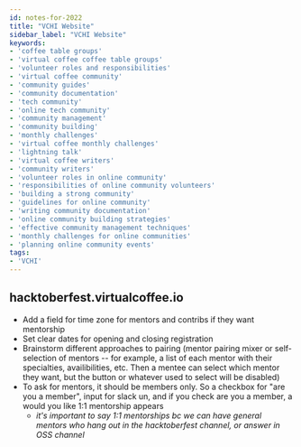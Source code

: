 ```yaml
---
id: notes-for-2022
title: "VCHI Website"
sidebar_label: "VCHI Website"
keywords: 
- 'coffee table groups'
- 'virtual coffee coffee table groups'
- 'volunteer roles and responsibilities'
- 'virtual coffee community'
- 'community guides'
- 'community documentation'
- 'tech community'
- 'online tech community'
- 'community management'
- 'community building'
- 'monthly challenges'
- 'virtual coffee monthly challenges'
- 'lightning talk'
- 'virtual coffee writers'
- 'community writers'
- 'volunteer roles in online community'
- 'responsibilities of online community volunteers'
- 'building a strong community'
- 'guidelines for online community'
- 'writing community documentation'
- 'online community building strategies'
- 'effective community management techniques'
- 'monthly challenges for online communities'
- 'planning online community events'
tags: 
- 'VCHI'
---
```


## hacktoberfest.virtualcoffee.io

- Add a field for time zone for mentors and contribs if they want mentorship
- Set clear dates for opening and closing registration
- Brainstorm different approaches to pairing (mentor pairing mixer or self-selection of mentors -- for example, a list of each mentor with their specialties, availibilities, etc. Then a mentee can select which mentor they want, but the button or whatever used to select will be disabled)
- To ask for mentors, it should be members only. So a checkbox for "are you a member", input for slack un, and if you check are you a member, a would you like 1:1 mentorship appears
  - _it's important to say 1:1 mentorships bc we can have general mentors who hang out in the hacktoberfest channel, or answer in OSS channel_
